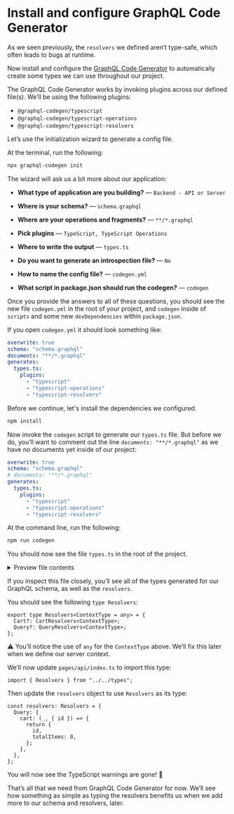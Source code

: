 # Install and configure GraphQL Code Generator

As we seen previously, the `resolvers` we defined aren’t type-safe, which often leads to bugs at runtime.

Now install and configure the [GraphQL Code Generator](https://www.graphql-code-generator.com/) to automatically create some types we can use throughout our project.

The GraphQL Code Generator works by invoking plugins across our defined file(s). We’ll be using the following plugins:

- `@graphql-codegen/typescript`
- `@graphql-codegen/typescript-operations`
- `@graphql-codegen/typescript-resolvers`

Let’s use the initialization wizard to generate a config file.

At the terminal, run the following:

```bash
npx graphql-codegen init
```

The wizard will ask us a bit more about our application:

- **What type of application are you building?** — `Backend - API or Server`

- **Where is your schema?** — `schema.graphql`

- **Where are your operations and fragments?** — `**/*.graphql`

- **Pick plugins** — `TypeScript, TypeScript Operations`

- **Where to write the output** — `types.ts`

- **Do you want to generate an introspection file?** — `No`

- **How to name the config file?** — `codegen.yml`

- **What script in package.json should run the codegen?** — `codegen`

Once you provide the answers to all of these questions, you should see the new file `codegen.yml` in the root of your project, and `codegen` inside of `scripts` and some new `devDependencies` within `package.json`.

If you open `codegen.yml` it should look something like:

```yaml
overwrite: true
schema: "schema.graphql"
documents: "**/*.graphql"
generates:
  types.ts:
    plugins:
      - "typescript"
      - "typescript-operations"
      - "typescript-resolvers"
```

Before we continue, let's install the dependencies we configured.

```bash
npm install
```

Now invoke the `codegen` script to generate our `types.ts` file. But before we do, you’ll want to comment out the line `documents: "**/*.graphql"` as we have no documents yet inside of our project:

```yaml
overwrite: true
schema: "schema.graphql"
# documents: "**/*.graphql"
generates:
  types.ts:
    plugins:
      - "typescript"
      - "typescript-operations"
      - "typescript-resolvers"
```

At the command line, run the following:

```bash
npm run codegen
```

You should now see the file `types.ts` in the root of the project.

<details>
  <summary>Preview file contents</summary>
    
```tsx
import { GraphQLResolveInfo } from 'graphql';
export type Maybe<T> = T | null;
export type InputMaybe<T> = Maybe<T>;
export type Exact<T extends { [key: string]: unknown }> = { [K in keyof T]: T[K] };
export type MakeOptional<T, K extends keyof T> = Omit<T, K> & { [SubKey in K]?: Maybe<T[SubKey]> };
export type MakeMaybe<T, K extends keyof T> = Omit<T, K> & { [SubKey in K]: Maybe<T[SubKey]> };
export type RequireFields<T, K extends keyof T> = Omit<T, K> & { [P in K]-?: NonNullable<T[P]> };
/** All built-in and custom scalars, mapped to their actual values */
export type Scalars = {
  ID: string;
  String: string;
  Boolean: boolean;
  Int: number;
  Float: number;
};

export type Cart = {
  __typename?: 'Cart';
  id: Scalars['ID'];
  totalItems: Scalars['Int'];
};

export type Query = {
  __typename?: 'Query';
  cart?: Maybe<Cart>;
};

export type QueryCartArgs = {
  id: Scalars['ID'];
};

export type ResolverTypeWrapper<T> = Promise<T> | T;

export type ResolverWithResolve<TResult, TParent, TContext, TArgs> = {
  resolve: ResolverFn<TResult, TParent, TContext, TArgs>;
};
export type Resolver<TResult, TParent = {}, TContext = {}, TArgs = {}> = ResolverFn<TResult, TParent, TContext, TArgs> | ResolverWithResolve<TResult, TParent, TContext, TArgs>;

export type ResolverFn<TResult, TParent, TContext, TArgs> = (
  parent: TParent,
  args: TArgs,
  context: TContext,
  info: GraphQLResolveInfo
) => Promise<TResult> | TResult;

export type SubscriptionSubscribeFn<TResult, TParent, TContext, TArgs> = (
  parent: TParent,
  args: TArgs,
  context: TContext,
  info: GraphQLResolveInfo
) => AsyncIterable<TResult> | Promise<AsyncIterable<TResult>>;

export type SubscriptionResolveFn<TResult, TParent, TContext, TArgs> = (
  parent: TParent,
  args: TArgs,
  context: TContext,
  info: GraphQLResolveInfo
) => TResult | Promise<TResult>;

export interface SubscriptionSubscriberObject<TResult, TKey extends string, TParent, TContext, TArgs> {
  subscribe: SubscriptionSubscribeFn<{ [key in TKey]: TResult }, TParent, TContext, TArgs>;
  resolve?: SubscriptionResolveFn<TResult, { [key in TKey]: TResult }, TContext, TArgs>;
}

export interface SubscriptionResolverObject<TResult, TParent, TContext, TArgs> {
  subscribe: SubscriptionSubscribeFn<any, TParent, TContext, TArgs>;
  resolve: SubscriptionResolveFn<TResult, any, TContext, TArgs>;
}

export type SubscriptionObject<TResult, TKey extends string, TParent, TContext, TArgs> =
  | SubscriptionSubscriberObject<TResult, TKey, TParent, TContext, TArgs>
  | SubscriptionResolverObject<TResult, TParent, TContext, TArgs>;

export type SubscriptionResolver<TResult, TKey extends string, TParent = {}, TContext = {}, TArgs = {}> =
  | ((...args: any[]) => SubscriptionObject<TResult, TKey, TParent, TContext, TArgs>)
  | SubscriptionObject<TResult, TKey, TParent, TContext, TArgs>;

export type TypeResolveFn<TTypes, TParent = {}, TContext = {}> = (
  parent: TParent,
  context: TContext,
  info: GraphQLResolveInfo
) => Maybe<TTypes> | Promise<Maybe<TTypes>>;

export type IsTypeOfResolverFn<T = {}, TContext = {}> = (obj: T, context: TContext, info: GraphQLResolveInfo) => boolean | Promise<boolean>;

export type NextResolverFn<T> = () => Promise<T>;

export type DirectiveResolverFn<TResult = {}, TParent = {}, TContext = {}, TArgs = {}> = (
  next: NextResolverFn<TResult>,
  parent: TParent,
  args: TArgs,
  context: TContext,
  info: GraphQLResolveInfo
) => TResult | Promise<TResult>;

/** Mapping between all available schema types and the resolvers types */
export type ResolversTypes = {
  Boolean: ResolverTypeWrapper<Scalars['Boolean']>;
  Cart: ResolverTypeWrapper<Cart>;
  ID: ResolverTypeWrapper<Scalars['ID']>;
  Int: ResolverTypeWrapper<Scalars['Int']>;
  Query: ResolverTypeWrapper<{}>;
  String: ResolverTypeWrapper<Scalars['String']>;
};

/** Mapping between all available schema types and the resolvers parents */
export type ResolversParentTypes = {
  Boolean: Scalars['Boolean'];
  Cart: Cart;
  ID: Scalars['ID'];
  Int: Scalars['Int'];
  Query: {};
  String: Scalars['String'];
};

export type CartResolvers<ContextType = any, ParentType extends ResolversParentTypes['Cart'] = ResolversParentTypes['Cart']> = {
  id?: Resolver<ResolversTypes['ID'], ParentType, ContextType>;
  totalItems?: Resolver<ResolversTypes['Int'], ParentType, ContextType>;
  __isTypeOf?: IsTypeOfResolverFn<ParentType, ContextType>;
};

export type QueryResolvers<ContextType = any, ParentType extends ResolversParentTypes['Query'] = ResolversParentTypes['Query']> = {
  cart?: Resolver<Maybe<ResolversTypes['Cart']>, ParentType, ContextType, RequireFields<QueryCartArgs, 'id'>>;
};

export type Resolvers<ContextType = any> = {
  Cart?: CartResolvers<ContextType>;
  Query?: QueryResolvers<ContextType>;
};
```
</details>    

If you inspect this file closely, you’ll see all of the types generated for our GraphQL schema, as well as the `resolvers`.

You should see the following `type Resolvers`:

```tsx
export type Resolvers<ContextType = any> = {
  Cart?: CartResolvers<ContextType>;
  Query?: QueryResolvers<ContextType>;
};
```

⚠️ You’ll notice the use of `any` for the `ContextType` above. We’ll fix this later when we define our server context.

We’ll now update `pages/api/index.ts` to import this type:

```tsx
import { Resolvers } from "../../types";
```

Then update the `resolvers` object to use `Resolvers` as its type:

```tsx
const resolvers: Resolvers = {
  Query: {
    cart: (_, { id }) => {
      return {
        id,
        totalItems: 0,
      };
    },
  },
};
```

You will now see the TypeScript warnings are gone! 🥳

That’s all that we need from GraphQL Code Generator for now. We’ll see how something as simple as typing the resolvers benefits us when we add more to our schema and resolvers, later.
